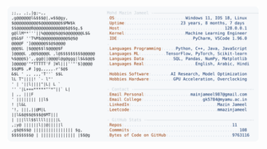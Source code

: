 <picture>
  <source srcset="https://raw.githubusercontent.com/mmazinjameel/mmazinjameel/main/dark_mode.svg?v=1752336708" media="(prefers-color-scheme: dark)">
  <img src="https://raw.githubusercontent.com/mmazinjameel/mmazinjameel/main/light_mode.svg?v=1752336708">
</picture>
